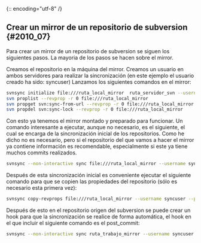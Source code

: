 {:: encoding="utf-8" /}
## Crear un mirror de un repositorio de subversion {#2010_07}

Para crear un mirror de un repositorio de subversion se siguen los siguientes pasos.
La mayoria de los pasos se hacen sobre el mirror.

Creamos el repositorio en la máquina del mirror.
Creamos un usuario en ambos servidores para realizar la sincronización (en este ejemplo el usuario creado ha sido: syncuser)
Lanzamos los siguientes comandos en el mirror:

``` bash
svnsync initialize file:///ruta_local_mirror  ruta_servidor_svn --username syncuser --password syncuser
svn proplist --revprop -r 0 file:///ruta_local_mirror
svn propget svn:sync-from-url --revprop -r 0 file:///ruta_local_mirror
svn propdel svn:sync-lock --revprop -r 0 file:///ruta_local_mirror
```

Con esto ya tenemos el mirror montado y preparado para funcionar. Un comando interesante a ejecutar, aunque no necesario, es el siguiente, el cual se encarga de la sincronización inicial de los repositorios. Como he dicho no es necesario, pero si el repositorio del que vamos a hacer el mirror ya contiene información es recomendable, especialmente si este ya tiene muchos commits realizados.
``` bash
svnsync --non-interactive sync file:///ruta_local_mirror --username syncuser --password syncuser
```
Después de esta sincronización inicial es conveniente ejecutar el siguiente comando para que se copien las propiedades del repositorio (sólo es necesario esta primera vez):
``` bash
svnsync copy-revprops file:///ruta_local_mirror --username syncuser --password syncuser
```

Después de esto en el repositorio origen del subversion se puede crear un hook para que la sincronización se realice de forma automática, el hook en el que incluir el siguiente comando es el post_commit:
``` bash
svnsync --non-interactive sync ruta_trabajo_mirror --username syncuser --password syncuser
```
